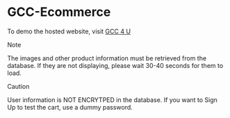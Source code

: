 # GCC-Ecommerce
To demo the hosted website, visit [GCC 4 U](https://gcc-ecommerce.onrender.com)
> [!NOTE]
> The images and other product information must be retrieved from the database. If they are not displaying, please wait 30-40 seconds for them to load.

> [!CAUTION]
> User information is NOT ENCRYTPED in the database. If you want to Sign Up to test the cart, use a dummy password.

